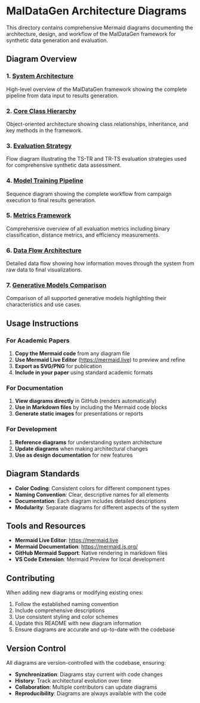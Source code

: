 # MalDataGen Architecture Diagrams

This directory contains comprehensive Mermaid diagrams documenting the architecture, design, and workflow of the MalDataGen framework for synthetic data generation and evaluation.

## Diagram Overview

### 1. [System Architecture](01_system_architecture.md)
High-level overview of the MalDataGen framework showing the complete pipeline from data input to results generation.

### 2. [Core Class Hierarchy](02_core_class_hierarchy.md)
Object-oriented architecture showing class relationships, inheritance, and key methods in the framework.

### 3. [Evaluation Strategy](03_evaluation_strategy.md)
Flow diagram illustrating the TS-TR and TR-TS evaluation strategies used for comprehensive synthetic data assessment.

### 4. [Model Training Pipeline](04_model_training_pipeline.md)
Sequence diagram showing the complete workflow from campaign execution to final results generation.

### 5. [Metrics Framework](05_metrics_framework.md)
Comprehensive overview of all evaluation metrics including binary classification, distance metrics, and efficiency measurements.

### 6. [Data Flow Architecture](06_data_flow_architecture.md)
Detailed data flow showing how information moves through the system from raw data to final visualizations.

### 7. [Generative Models Comparison](07_generative_models_comparison.md)
Comparison of all supported generative models highlighting their characteristics and use cases.

## Usage Instructions

### For Academic Papers

1. **Copy the Mermaid code** from any diagram file
2. **Use Mermaid Live Editor** (https://mermaid.live) to preview and refine
3. **Export as SVG/PNG** for publication
4. **Include in your paper** using standard academic formats

### For Documentation

1. **View diagrams directly** in GitHub (renders automatically)
2. **Use in Markdown files** by including the Mermaid code blocks
3. **Generate static images** for presentations or reports

### For Development

1. **Reference diagrams** for understanding system architecture
2. **Update diagrams** when making architectural changes
3. **Use as design documentation** for new features

## Diagram Standards

- **Color Coding**: Consistent colors for different component types
- **Naming Convention**: Clear, descriptive names for all elements
- **Documentation**: Each diagram includes detailed descriptions
- **Modularity**: Separate diagrams for different aspects of the system

## Tools and Resources

- **Mermaid Live Editor**: https://mermaid.live
- **Mermaid Documentation**: https://mermaid.js.org/
- **GitHub Mermaid Support**: Native rendering in markdown files
- **VS Code Extension**: Mermaid Preview for local development

## Contributing

When adding new diagrams or modifying existing ones:

1. Follow the established naming convention
2. Include comprehensive descriptions
3. Use consistent styling and color schemes
4. Update this README with new diagram information
5. Ensure diagrams are accurate and up-to-date with the codebase

## Version Control

All diagrams are version-controlled with the codebase, ensuring:
- **Synchronization**: Diagrams stay current with code changes
- **History**: Track architectural evolution over time
- **Collaboration**: Multiple contributors can update diagrams
- **Reproducibility**: Diagrams are always available with the code 